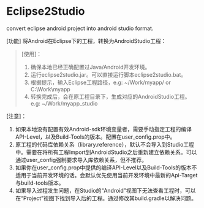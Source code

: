 # Eclipse2Studio
convert eclipse android project into android studio format. 
> 
[功能] 将Android在Eclipse下的工程，转换为AndroidStudio工程：
> 
> [使用]：
> 1. 确保本地已经正确配置过Java/Android开发环境。
> 2. 运行eclipse2studio.jar。可以直接运行脚本eclipse2studio.bat。
> 3. 根据提示，输入Eclipse工程路径，e.g: ~/Work/myapp/ or C:\Work\myapp
> 4. 转换完成后，会在原工程目录下，生成对应的AndroidStudio工程。e.g: ~/Work/myapp_studio

[注意]：
1. 如果本地没有配置有效Android-sdk环境变量者，需要手动指定工程的编译API-Level，以及Build-Tools的版本。配置在user_config.prop中。
2. 原工程的代码库依赖关系（library.reference），默认不会导入到Studio工程中。需要在将所有工程Import到AndroidStudio之后重新建立依赖关系。可以通过user_config强制要求导入库依赖关系，但不推荐。
3. 如果你在user_config.prop中提供的编译API-Level以及Build-Tools的版本不适用于当前开发环境的话。会默认优先使用当前开发环境中最新的Api-Target与build-tools版本。
4. 如果导入过程发生问题，在Studio的“Android”视图下无法查看工程时，可以在“Project”视图下找到导入后的工程。通过修改其build.gradle以解决问题。

